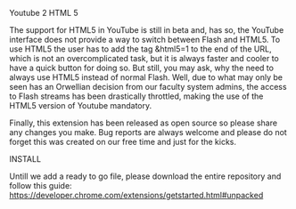 Youtube 2 HTML 5

The support for HTML5 in YouTube is still in beta and, has so, the YouTube interface does not provide a way to switch between Flash and HTML5. To use HTML5 the user has to add the tag &html5=1 to the end of the URL, which is not an overcomplicated task, but it is always faster and cooler to have a quick button for doing so.
But still, you may ask, why the need to always use HTML5 instead of normal Flash. Well, due to what may only be seen has an Orwellian decision from our faculty system admins, the access to Flash streams has been drastically throttled, making the use of the HTML5 version of Youtube mandatory.

Finally, this extension has been released as open source so please share any changes you make. Bug reports are always welcome and please do not forget this was created on our free time and just for the kicks.

INSTALL

Untill we add a ready to go file, please download the entire repository and follow this guide:
https://developer.chrome.com/extensions/getstarted.html#unpacked
